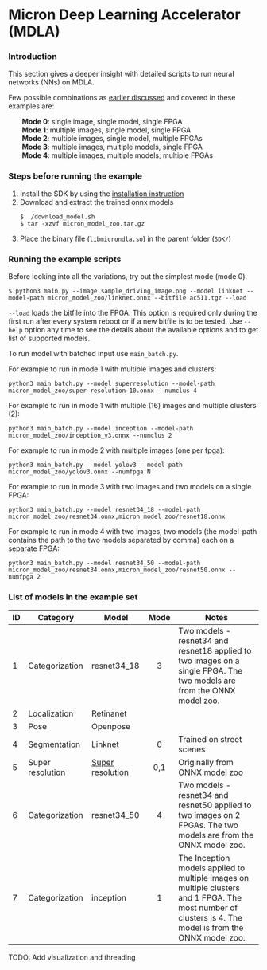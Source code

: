 # Micron Deep Learning Accelerator (MDLA)

### Introduction

This section gives a deeper insight with detailed scripts to run neural networks (NNs) on MDLA.

Few possible combinations as [earlier discussed](https://github.com/FWDNXT/SDK#5-tutorial---multiple-fpgas-and-clusters) and covered in these examples are:

&nbsp;&nbsp;&nbsp;&nbsp;&nbsp;&nbsp; **Mode 0**: single image, single model, single FPGA <br />
&nbsp;&nbsp;&nbsp;&nbsp;&nbsp;&nbsp; **Mode 1**: multiple images, single model, single FPGA <br />
&nbsp;&nbsp;&nbsp;&nbsp;&nbsp;&nbsp; **Mode 2**: multiple images, single model, multiple FPGAs <br />
&nbsp;&nbsp;&nbsp;&nbsp;&nbsp;&nbsp; **Mode 3**: multiple images, multiple models, single FPGA <br />
&nbsp;&nbsp;&nbsp;&nbsp;&nbsp;&nbsp; **Mode 4**: multiple images, multiple models, multiple FPGAs <br />

### Steps before running the example

1. Install the SDK by using the [installation instruction](https://github.com/FWDNXT/SDK#1-installation)
2. Download and extract the trained onnx models
    ```
    $ ./download_model.sh
    $ tar -xzvf micron_model_zoo.tar.gz
    ```
3. Place the binary file (`libmicrondla.so`) in the parent folder (`SDK/`)

### Running the example scripts

Before looking into all the variations, try out the simplest mode (mode 0).
```
$ python3 main.py --image sample_driving_image.png --model linknet --model-path micron_model_zoo/linknet.onnx --bitfile ac511.tgz --load
```
`--load` loads the bitfile into the FPGA.
This option is required only during the first run after every system reboot or if a new bitfile is to be tested.
Use `--help` option any time to see the details about the available options and to get list of supported models.

To run model with batched input use `main_batch.py`. 

For example to run in mode 1 with multiple images and clusters:

```
python3 main_batch.py --model superresolution --model-path micron_model_zoo/super-resolution-10.onnx --numclus 4
```

For example to run in mode 1 with multiple (16) images and multiple clusters (2):

```
python3 main_batch.py --model inception --model-path micron_model_zoo/inception_v3.onnx --numclus 2
```

For example to run in mode 2 with multiple images (one per fpga):
```
python3 main_batch.py --model yolov3 --model-path micron_model_zoo/yolov3.onnx --numfpga N
```

For example to run in mode 3 with two images and  two models  on a single FPGA:

```
python3 main_batch.py --model resnet34_18 --model-path micron_model_zoo/resnet34.onnx,micron_model_zoo/resnet18.onnx
```

For example to run in mode 4 with two images, two models (the model-path contains the path to the two models separated by comma) each on a separate FPGA:

```
python3 main_batch.py --model resnet34_50 --model-path micron_model_zoo/resnet34.onnx,micron_model_zoo/resnet50.onnx --numfpga 2
```



### List of models in the example set

| ID |    Category    |   Model   | Mode |           Notes          |
|----|----------------|-----------|:----:|--------------------------|
| 1  | Categorization | resnet34_18    |3      |Two models - resnet34 and resnet18 applied to two images on a single FPGA. The two models are from the  ONNX model zoo.                          |
| 2  | Localization   | Retinanet |      |                          |
| 3  | Pose           | Openpose  |      |                          |
| 4  | Segmentation   | [Linknet](Linknet/linknet.py)   |   0  | Trained on street scenes |
| 5  | Super resolution   | [Super resolution](SuperResolution/superresolution.py)   |   0,1  | Originally from ONNX model zoo |
| 6  | Categorization   | resnet34_50   |   4  |Two models - resnet34 and resnet50 applied to two images on 2 FPGAs. The two models are from the ONNX model zoo.|
| 7  | Categorization   | inception   |   1  |The Inception models applied to multiple images on multiple clusters and 1 FPGA. The most number of clusters is 4. The model is from the ONNX model zoo.|

TODO: Add visualization and threading
